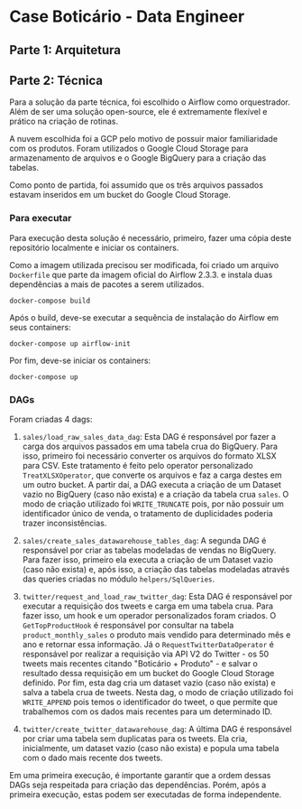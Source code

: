# Case Boticário - Data Engineer

## Parte 1: Arquitetura

## Parte 2: Técnica

Para a solução da parte técnica, foi escolhido o Airflow como orquestrador. Além de ser uma solução open-source, ele é extremamente flexível e prático na criação de rotinas.

A nuvem escolhida foi a GCP pelo motivo de possuir maior familiaridade com os produtos. Foram utilizados o Google Cloud Storage para armazenamento de arquivos e o Google BigQuery para a criação das tabelas.

Como ponto de partida, foi assumido que os trẽs arquivos passados estavam inseridos em um bucket do Google Cloud Storage. 

### Para executar

Para execução desta solução é necessário, primeiro, fazer uma cópia deste repositório localmente e iniciar os containers. 

Como a imagem utilizada precisou ser modificada, foi criado um arquivo `Dockerfile` que parte da imagem oficial do Airflow 2.3.3. e instala duas dependências a mais de pacotes a serem utilizados.

```docker-compose build```

Após o build, deve-se executar a sequência de instalação do Airflow em seus containers:

```docker-compose up airflow-init```

Por fim, deve-se iniciar os containers:

```docker-compose up```

### DAGs

Foram criadas 4 dags: 

1. `sales/load_raw_sales_data_dag`: Esta DAG é responsável por fazer a carga dos arquivos passados em uma tabela crua do BigQuery. Para isso, primeiro foi necessário converter os arquivos do formato XLSX para CSV. Este tratamento é feito pelo operator personalizado `TreatXLSXOperator`, que converte os arquivos e faz a carga destes em um outro bucket. A partir daí, a DAG executa a criação de um Dataset vazio no BigQuery (caso não exista) e a criação da tabela crua `sales`. O modo de criação utilizado foi `WRITE_TRUNCATE` pois, por não possuir um identificador único de venda, o tratamento de duplicidades poderia trazer inconsistências.

2. `sales/create_sales_datawarehouse_tables_dag`: A segunda DAG é responsável por criar as tabelas modeladas de vendas no BigQuery. Para fazer isso, primeiro ela executa a criação de um Dataset vazio (caso não exista) e, após isso, a criação das tabelas modeladas através das queries criadas no módulo `helpers/SqlQueries`.
   
3. `twitter/request_and_load_raw_twitter_dag`: Esta DAG é responsável por executar a requisição dos tweets e carga em uma tabela crua. Para fazer isso, um hook e um operador personalizados foram criados. O `GetTopProductHook` é responsável por consultar na tabela `product_monthly_sales` o produto mais vendido para determinado mês e ano e retornar essa informação. Já o `RequestTwitterDataOperator` é responsável por realizar a requisição via API V2 do Twitter - os 50 tweets mais recentes citando "Boticário + Produto" - e salvar o resultado dessa requisição em um bucket do Google Cloud Storage definido. Por fim, esta dag cria um dataset vazio (caso não exista) e salva a tabela crua de tweets. Nesta dag, o modo de criação utilizado foi `WRITE_APPEND` pois temos o identificador do tweet, o que permite que trabalhemos com os dados mais recentes para um determinado ID.

4. `twitter/create_twitter_datawarehouse_dag`: A última DAG é responsável por criar uma tabela sem duplicatas para os tweets. Ela cria, inicialmente, um dataset vazio (caso não exista) e popula uma tabela com o dado mais recente dos tweets. 

Em uma primeira execução, é importante garantir que a ordem dessas DAGs seja respeitada para criação das dependências. Porém, após a primeira execução, estas podem ser executadas de forma independente.